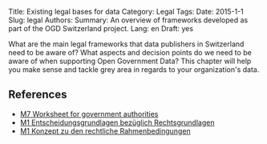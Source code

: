 Title: Existing legal bases for data
Category: Legal
Tags:
Date: 2015-1-1
Slug: legal
Authors:
Summary: An overview of frameworks developed as part of the OGD Switzerland project.
Lang: en
Draft: yes


What are the main legal frameworks that data publishers in Switzerland need to be aware of? What aspects and decision points do we need to be aware of when supporting Open Government Data? This chapter will help you make sense and tackle grey area in regards to your organization's data.

## References

- [M7 Worksheet for government authorities](/ref-m7-recht-arbeitshilfe-en)
- [M1 Entscheidungsgrundlagen bezüglich Rechtsgrundlagen](/ref-m1-entscheid-rechtsgrundlagen-de)
- [M1 Konzept zu den rechtliche Rahmenbedingungen](/ref-m1-rechtliche-rahmen-de)
